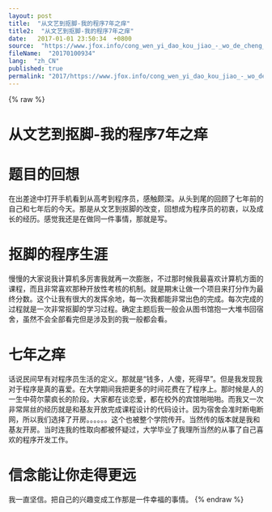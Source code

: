 ```yaml
---
layout: post
title:  "从文艺到抠脚-我的程序7年之痒"
title2:  "从文艺到抠脚-我的程序7年之痒"
date:   2017-01-01 23:50:34  +0800
source:  "https://www.jfox.info/cong_wen_yi_dao_kou_jiao_-_wo_de_cheng_xu_7_nian_zhi_yang.html"
fileName:  "20170100934"
lang:  "zh_CN"
published: true
permalink: "2017/https://www.jfox.info/cong_wen_yi_dao_kou_jiao_-_wo_de_cheng_xu_7_nian_zhi_yang.html"
---
```

{% raw %}
# 从文艺到抠脚-我的程序7年之痒 


# 题目的回想

在出差途中打开手机看到从高考到程序员，感触颇深。从头到尾的回顾了七年前的自己和七年后的今天。那是从文艺到抠脚的改变，回想成为程序员的初衷，以及成长的经历。感觉我还是在做同一件事情，那就是写。

# 抠脚的程序生涯

慢慢的大家说我计算机多厉害我就再一次膨胀，不过那时候我最喜欢计算机方面的课程，而且非常喜欢那种开放性考核的机制。就是期末让做一个项目来打分作为最终分数。这个让我有很大的发挥余地，每一次我都能非常出色的完成。每次完成的过程就是一次非常抠脚的学习过程。确定主题后我一般会从图书馆抱一大堆书回宿舍，虽然不会全部看完但是涉及到的我一般都会看。

# 七年之痒

话说民间早有对程序员生活的定义。那就是“钱多，人傻，死得早”。但是我发现我对于程序是真的喜爱。在大学期间我把更多的时间花费在了程序上。那时候是人的一生中荷尔蒙疯长的阶段。大家都在谈恋爱，都在校外的宾馆啪啪啪。而我又一次非常屌丝的经历就是和基友开放完成课程设计的代码设计。因为宿舍会准时断电断网，所以我们选择了开房。。。。。。这个也被整个学院传开。当然传的版本就是我和基友开房。当时连我的性取向都被怀疑过，大学毕业了我理所当然的从事了自己喜欢的程序开发工作。

# 信念能让你走得更远

我一直坚信。把自己的兴趣变成工作那是一件幸福的事情。
{% endraw %}
